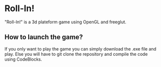 # Roll-In!
"Roll-In!" is a 3d plateform game using OpenGL and freeglut.

## How to launch the game?
If you only want to play the game you can simply download the .exe file and play. Else you will have to git clone the repository and compile the code using CodeBlocks.
